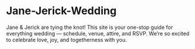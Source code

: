# Jane-Jerick-Wedding
Jane &amp; Jerick are tying the knot! This site is your one-stop guide for everything wedding — schedule, venue, attire, and RSVP. We’re so excited to celebrate love, joy, and togetherness with you.

